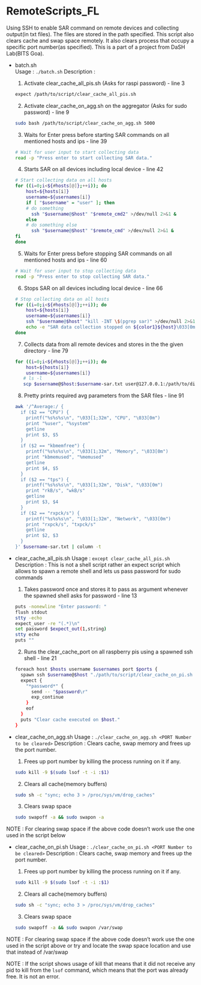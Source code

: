 # RemoteScripts_FL
Using SSH to enable SAR command on remote devices and collecting output(in txt files). The files are stored in the path specified.
This script also clears cache and swap space remotely. It also clears process that occupy a specific port number(as specified).
This is a part of a project from DaSH Lab(BITS Goa).

- batch.sh  
Usage : `./batch.sh`
Description :
    1. Activate clear_cache_all_pis.sh (Asks for raspi password) - line 3
    
    ```bash
    expect /path/to/script/clear_cache_all_pis.sh
    ```
    
    2. Activate clear_cache_on_agg.sh on the aggregator (Asks for sudo password) - line 9
    
    ```bash
    sudo bash /path/to/script/clear_cache_on_agg.sh 5000
    ```
    
    3. Waits for Enter press before starting SAR commands on all mentioned hosts and ips - line 39
    
    ```bash
    # Wait for user input to start collecting data
    read -p "Press enter to start collecting SAR data."
    ```
    
    4. Starts SAR on all devices including local device - line 42
    
    ```bash
    # Start collecting data on all hosts
    for ((i=0;i<${#hosts[@]};++i)); do
        host=${hosts[i]}
        username=${usernames[i]}
        if [ "$username" = "user" ]; then
        # do something
          ssh "$username@$host" "$remote_cmd2" >/dev/null 2>&1 &
        else
        # do something else
          ssh "$username@$host" "$remote_cmd" >/dev/null 2>&1 &
    fi
    done
    ```
    
    5. Waits for Enter press before stopping SAR commands on all mentioned hosts and ips - line 60
    
    ```bash
    # Wait for user input to stop collecting data
    read -p "Press enter to stop collecting SAR data."
    ```
    
    6. Stops SAR on all devices including local device - line 66
    
    ```bash
    # Stop collecting data on all hosts
    for ((i=0;i<${#hosts[@]};++i)); do
        host=${hosts[i]}
        username=${usernames[i]}
        ssh "$username@$host" "kill -INT \$(pgrep sar)" >/dev/null 2>&1
        echo -e "SAR data collection stopped on ${color1}${host}\033[0m."
    done
    ```
    
    7. Collects data from all remote devices and stores in the the given directory - line 79 
    
    ```bash
    for ((i=0;i<${#hosts[@]};++i)); do
        host=${hosts[i]}
        username=${usernames[i]}
       # ls -l
       scp $username@$host:$username-sar.txt user@127.0.0.1:/path/to/directory
    ```
    
    8. Pretty prints required avg parameters from the SAR files - line 91 
    
    ```bash
    awk '/^Average:/ {
      if ($2 == "CPU") {
        printf("%s%s%s\n", "\033[1;32m", "CPU", "\033[0m")
        print "%user", "%system"
        getline
        print $3, $5
      }
      if ($2 == "kbmemfree") {
        printf("%s%s%s\n", "\033[1;32m", "Memory", "\033[0m")
        print "kbmemused", "%memused"
        getline
        print $4, $5
      }
      if ($2 == "tps") {
        printf("%s%s%s\n", "\033[1;32m", "Disk", "\033[0m")
        print "rkB/s", "wkB/s"
        getline
        print $3, $4
      }
      if ($2 == "rxpck/s") {
        printf("%s%s%s\n", "\033[1;32m", "Network", "\033[0m")
        print "rxpck/s", "txpck/s"
        getline
        print $2, $3
      }
    }' $username-sar.txt | column -t
    ```
    

- clear_cache_all_pis.sh
Usage : `except clear_cache_all_pis.sh`
Description : This is not a shell script rather an expect script which allows to spawn a remote shell and lets us pass password for sudo commands
    1. Takes password once and stores it to pass as argument whenever the spawned shell asks for password - line 13
    
    ```bash
    puts -nonewline "Enter password: "
    flush stdout
    stty -echo
    expect_user -re "(.*)\n"
    set password $expect_out(1,string)
    stty echo
    puts ""
    ```
    
    2. Runs the clear_cache_port on all raspberry pis using a spawned ssh shell - line 21
    
    ```bash
    foreach host $hosts username $usernames port $ports {
      spawn ssh $username@$host "./path/to/script/clear_cache_on_pi.sh ${port}"
      expect {
        "*password*" {
          send -- "$password\r"
          exp_continue
        }
        eof
      }
      puts "Clear cache executed on $host."
    }
    ```
    
- clear_cache_on_agg.sh
Usage : `./clear_cache_on_agg.sh <PORT Number to be cleared>`
Description : Clears cache, swap memory and frees up the port number.
    1. Frees up port number by killing the process running on it if any.
    
    ```bash
    sudo kill -9 $(sudo lsof -t -i :$1)
    ```
    
    2. Clears all cache(memory buffers) 
    
    ```bash
    sudo sh -c "sync; echo 3 > /proc/sys/vm/drop_caches"
    ```
    
    3. Clears swap space 
    
    ```bash
    sudo swapoff -a && sudo swapon -a
    ```
    

NOTE : For clearing swap space if the above code doesn’t work use the one used in the script below

- clear_cache_on_pi.sh
Usage : `./clear_cache_on_pi.sh <PORT Number to be cleared>`
Description : Clears cache, swap memory and frees up the port number.
    1. Frees up port number by killing the process running on it if any.
    
    ```bash
    sudo kill -9 $(sudo lsof -t -i :$1)
    ```
    
    2. Clears all cache(memory buffers) 
    
    ```bash
    sudo sh -c "sync; echo 3 > /proc/sys/vm/drop_caches"
    ```
    
    3. Clears swap space 
    
    ```bash
    sudo swapoff -a && sudo swapon /var/swap
    ```
    

NOTE : For clearing swap space if the above code doesn’t work use the one used in the script above or try and locate the swap space location and use that instead of /var/swap

NOTE : If the script shows usage of kill that means that it did not receive any pid to kill from the `lsof` command, which means that the port was already free. It is not an error.
